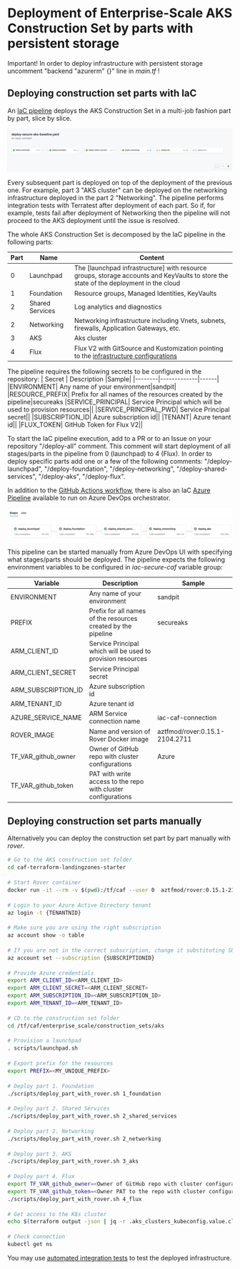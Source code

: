 # Deployment of Enterprise-Scale AKS Construction Set by parts with persistent storage

Important! In order to deploy infrastructure with persistent storage uncomment "backend "azurerm" {}" line in *main.tf* !

## Deploying construction set parts with IaC

An [IaC pipeline](../../../../../.github/workflows/deploy-secure-aks-baseline.yaml) deploys the AKS Construction Set in a multi-job fashion part by part, slice by slice.

![iac-gh-pipeline](../../pictures/iac-gh-pipeline.png)

Every subsequent part is deployed on top of the deployment of the previous one. For example, part 3 "AKS cluster" can be deployed on the networking infrastructure deployed in the part 2 "Networking". The pipeline performs integration tests with Terratest after deployment of each part. So if, for example, tests fail after deployment of Networking then the pipeline will not proceed to the AKS deployment until the issue is resolved.

The whole AKS Construction Set is decomposed by the IaC pipeline in the following parts:

| Part | Name | Content|
|-------|------|--------|
|    0  | Launchpad | The [launchpad infrastructure] with resource groups, storage accounts and KeyVaults to store the state of the deployment in the cloud
|    1  | Foundation | Resource groups, Managed Identities, KeyVaults|
|    2  | Shared Services | Log analytics and diagnostics|
|    2  | Networking | Networking infrastructure including Vnets, subnets, firewalls, Application Gateways, etc.
|    3  | AKS | Aks cluster |
|    4  | Flux | Flux V2 with GitSource and Kustomization pointing to the [infrastructure configurations](./cluster-baseline-settings) |


The pipeline requires the following secrets to be configured in the repository:
| Secret | Description |Sample|
|--------|-------------|------|
|ENVIRONMENT| Any name of your environment|sandpit|
|RESOURCE_PREFIX| Prefix for all names of the resources created by the pipeline|secureaks
|SERVICE_PRINCIPAL| Service Principal which will be used to provision resources||
|SERVICE_PRINCIPAL_PWD| Service Principal secret||
|SUBSCRIPTION_ID| Azure subscription id||
|TENANT| Azure tenant id||
|FLUX_TOKEN| GitHub Token for Flux V2||


To start the IaC pipeline execution, add to a PR or to an Issue on your repository "/deploy-all" comment. This comment will start deployment of all stages/parts in the pipeline from 0 (launchpad) to 4 (Flux).
In order to deploy specific parts add one or a few of the following comments: "/deploy-launchpad", "/deploy-foundation", "/deploy-networking", "/deploy-shared-services", "/deploy-aks", "/deploy-flux".

In addition to the [GitHub Actions workflow](../../../../../.github/workflows/deploy-secure-aks-baseline.yaml), there is also an IaC [Azure Pipeline](../../../../../.pipelines/deploy-secure-aks-baseline.yaml) available to run on Azure DevOps orchestrator.

![iac-azdo-pipeline](../../pictures/iac-azdo-pipeline.png)

This pipeline can be started manually from Azure DevOps UI with specifying what stages/parts should be deployed. The pipeline expects the following environment variables to be configured in *iac-secure-caf* variable group:

| Variable | Description |Sample|
|--------|-------------|------|
|ENVIRONMENT| Any name of your environment|sandpit|
|PREFIX| Prefix for all names of the resources created by the pipeline|secureaks
|ARM_CLIENT_ID| Service Principal which will be used to provision resources||
|ARM_CLIENT_SECRET| Service Principal secret||
|ARM_SUBSCRIPTION_ID| Azure subscription id||
|ARM_TENANT_ID| Azure tenant id||
|AZURE_SERVICE_NAME| ARM Service connection name|iac-caf-connection|
|ROVER_IMAGE| Name and version of Rover Docker image|aztfmod/rover:0.15.1-2104.2711|
|TF_VAR_github_owner| Owner of GitHub repo with cluster configurations |Azure|
|TF_VAR_github_token| PAT with write access to the repo with cluster configurations  ||

## Deploying construction set parts manually
Alternatively you can deploy the construction set part by part manually with *rover*.

```bash
# Go to the AKS construction set folder
cd caf-terraform-landingzones-starter

# Start Rover container
docker run -it --rm -v $(pwd):/tf/caf --user 0  aztfmod/rover:0.15.1-2104.2711 bash

# Login to your Azure Active Directory tenant
az login -t {TENANTNID}

# Make sure you are using the right subscription
az account show -o table

# If you are not in the correct subscription, change it substituting SUBSCRIPTIONID with the proper subscription  id
az account set --subscription {SUBSCRIPTIONID}

# Provide Azure credentials
export ARM_CLIENT_ID=<ARM_CLIENT_ID>
export ARM_CLIENT_SECRET=<ARM_CLIENT_SECRET>
export ARM_SUBSCRIPTION_ID=<ARM_SUBSCRIPTION_ID>
export ARM_TENANT_ID=<ARM_TENANT_ID>

# CD to the construction set folder
cd /tf/caf/enterprise_scale/construction_sets/aks

# Provision a launchpad
. scripts/launchpad.sh

# Export prefix for the resources
export PREFIX=<MY_UNIQUE_PREFIX>

# Deploy part 1. Foundation
./scripts/deploy_part_with_rover.sh 1_foundation

# Deploy part 2. Shared Services
./scripts/deploy_part_with_rover.sh 2_shared_services

# Deploy part 2. Networking
./scripts/deploy_part_with_rover.sh 2_networking

# Deploy part 3. AKS
./scripts/deploy_part_with_rover.sh 3_aks

# Deploy part 4. Flux
export TF_VAR_github_owner=<Owner of GitHub repo with cluster configurations>
export TF_VAR_github_token=<Owner PAT to the repo with cluster configurations>
./scripts/deploy_part_with_rover.sh 4_flux

# Get access to the K8s cluster
echo $(terraform output -json | jq -r .aks_clusters_kubeconfig.value.cluster_re1.aks_kubeconfig_admin_cmd) | bash

# Check connection
kubectl get ns

```

You may use [automated integration tests](testing.md) to test the deployed infrastructure.